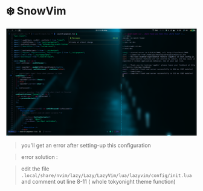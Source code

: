 # ❄️ SnowVim

![lmao no image!!!](https://github.com/cybergaz/void_repo/blob/master/screenshots/1679995950.png)

> you'll get an error after setting-up this configuration

> error solution :      

>    edit the file `.local/share/nvim/lazy/Lazy/LazyVim/lua/lazyvim/config/init.lua`
>    and comment out line 8-11  ( whole tokyonight theme function)

